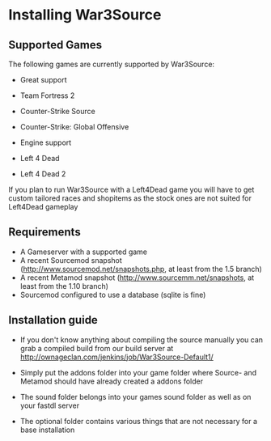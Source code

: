 # Installing War3Source #

## Supported Games ##

The following games are currently supported by War3Source:

* Great support
 * Team Fortress 2
 * Counter-Strike Source
 * Counter-Strike: Global Offensive

* Engine support
 * Left 4 Dead
 * Left 4 Dead 2

If you plan to run War3Source with a Left4Dead game you will have to get custom tailored races and shopitems as the stock ones are not suited for Left4Dead gameplay

## Requirements ##

* A Gameserver with a supported game
 * A recent Sourcemod snapshot (http://www.sourcemod.net/snapshots.php, at least from the 1.5 branch)
 * A recent Metamod snapshot (http://www.sourcemm.net/snapshots, at least from the 1.10 branch)
 * Sourcemod configured to use a database (sqlite is fine)

## Installation guide ##

* If you don't know anything about compiling the source manually you can grab a compiled build from our build server at http://ownageclan.com/jenkins/job/War3Source-Default1/

* Simply put the addons folder into your game folder where Source- and Metamod should have already created a addons folder
* The sound folder belongs into your games sound folder as well as on your fastdl server
* The optional folder contains various things that are not necessary for a base installation
